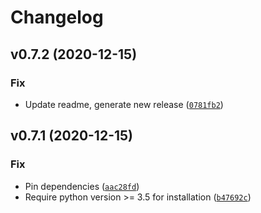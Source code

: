 # Changelog

<!--next-version-placeholder-->

## v0.7.2 (2020-12-15)
### Fix
* Update readme, generate new release ([`0781fb2`](https://github.com/AumitLeon/markdown_html_converter/commit/0781fb2093cbfb4523c36f19f68e490aecdaa5a7))

## v0.7.1 (2020-12-15)
### Fix
* Pin dependencies ([`aac28fd`](https://github.com/AumitLeon/markdown_html_converter/commit/aac28fd3d976d0f5e53df509d1c3b457244cdb6d))
* Require python version >= 3.5 for installation ([`b47692c`](https://github.com/AumitLeon/markdown_html_converter/commit/b47692c3c91e0cb2c70977b9120e1674925b34b3))

